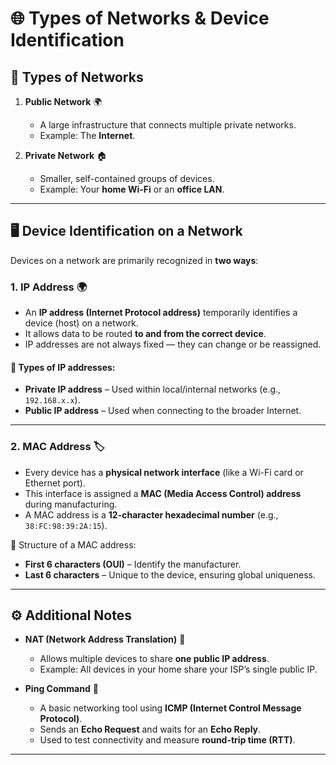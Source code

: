 # 🌐 Types of Networks & Device Identification

## 🔗 Types of Networks
1. **Public Network** 🌍  
   - A large infrastructure that connects multiple private networks.  
   - Example: The **Internet**.  

2. **Private Network** 🏠  
   - Smaller, self-contained groups of devices.  
   - Example: Your **home Wi-Fi** or an **office LAN**.  

---

## 🖥️ Device Identification on a Network
Devices on a network are primarily recognized in **two ways**:

### 1. **IP Address** 🌍  
- An **IP address (Internet Protocol address)** temporarily identifies a device (host) on a network.  
- It allows data to be routed **to and from the correct device**.  
- IP addresses are not always fixed — they can change or be reassigned.  

#### 📌 Types of IP addresses:
- **Private IP address** – Used within local/internal networks (e.g., `192.168.x.x`).  
- **Public IP address** – Used when connecting to the broader Internet.  

---

### 2. **MAC Address** 🏷️  
- Every device has a **physical network interface** (like a Wi-Fi card or Ethernet port).  
- This interface is assigned a **MAC (Media Access Control) address** during manufacturing.  
- A MAC address is a **12-character hexadecimal number** (e.g., `38:FC:98:39:2A:15`).  

📌 Structure of a MAC address:  
- **First 6 characters (OUI)** – Identify the manufacturer.  
- **Last 6 characters** – Unique to the device, ensuring global uniqueness.  

---

## ⚙️ Additional Notes
- **NAT (Network Address Translation)** 🔄  
   - Allows multiple devices to share **one public IP address**.  
   - Example: All devices in your home share your ISP’s single public IP.  

- **Ping Command** 📡  
   - A basic networking tool using **ICMP (Internet Control Message Protocol)**.  
   - Sends an **Echo Request** and waits for an **Echo Reply**.  
   - Used to test connectivity and measure **round-trip time (RTT)**.  

---

